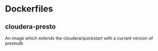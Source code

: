 # Dockerfiles

## cloudera-presto
An image which extends the cloudera/quickstart with a currant version of prestodb
